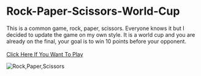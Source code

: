 # Rock-Paper-Scissors-World-Cup

This is a common game, rock, paper, scissors. Everyone knows it but I decided to update the game on my own style. It is a world cup and you are already on the final, your goal is to win 10 points before your opponent.
<br>
<br>
[Click Here If You Want To Play](https://replit.com/@HristianBalevsk/Rock-Paper-Scissors-World-Cup?v=1)
<br>

![Rock,Paper,Scissors](https://user-images.githubusercontent.com/114162692/204119250-693bfa0a-0b86-4194-8fa2-c7a167cb1e97.png)
